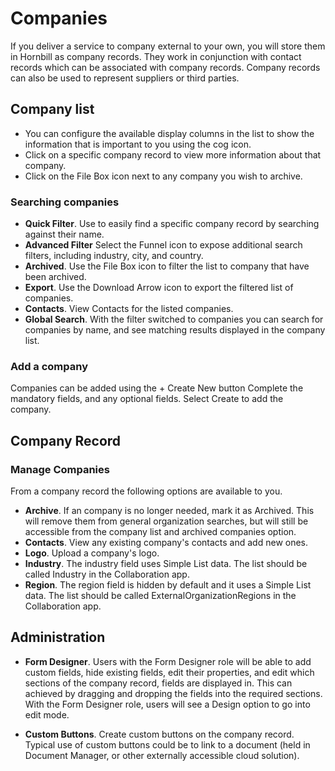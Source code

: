 # Companies

If you deliver a service to company external to your own, you will store them in Hornbill as company records. They work in conjunction with contact records which can be associated with company records. Company records can also be used to represent suppliers or third parties. 

## Company list
* You can configure the available display columns in the list to show the information that is important to you using the cog icon.
* Click on a specific company record to view more information about that company.
* Click on the File Box icon next to any company you wish to archive.

### Searching companies
* **Quick Filter**. Use to easily find a specific company record by searching against their name.
* **Advanced Filter** Select the Funnel icon to expose additional search filters, including industry, city, and country.
* **Archived**. Use the File Box icon to filter the list to company that have been archived.
* **Export**. Use the Download Arrow icon to export the filtered list of companies.
* **Contacts**. View Contacts for the listed companies.
* **Global Search**. With the filter switched to companies you can search for companies by name, and see matching results displayed in the company list.

### Add a company

Companies can be added using the + Create New button
Complete the mandatory fields, and any optional fields. Select Create to add the company.

## Company Record
### Manage Companies
From a company record the following options are available to you.

* **Archive**. If an company is no longer needed, mark it as Archived. This will remove them from general organization searches, but will still be accessible from the company list and archived companies option.
* **Contacts**. View any existing company's contacts and add new ones.
* **Logo**. Upload a company's logo.
* **Industry**. The industry field uses Simple List data. The list should be called Industry in the Collaboration app.
* **Region**. The region field is hidden by default and it uses a Simple List data. The list should be called ExternalOrganizationRegions in the Collaboration app.

## Administration

* **Form Designer**.  Users with the Form Designer role will be able to add custom fields, hide existing fields, edit their properties, and edit which sections of the company record, fields are displayed in. This can achieved by dragging and dropping the fields into the required sections. With the Form Designer role, users will see a Design option to go into edit mode.

* **Custom Buttons**. Create custom buttons on the company record. Typical use of custom buttons could be to link to a document (held in Document Manager, or other externally accessible cloud solution).

<!--
Plug-ins
Customer Manager
If Customer Manager is also installed on your instance the following additional functionality will be available against each organization

Activity Stream - Collaborate, Post and Comment on topics relating to the organization
Activities - Create and manage activities related to the organization, such as reviews
Members - Link internal staff to the organization and define their roles (Account Manager etc)
Documents - Search for an link documents held in Document Manager directly to the organization
Attachments - Upload and hold attachments against the organization (contracts etc)
Service Contracts (BETA) - Define service contracts, including supported items for the organization
Service Manager
If Service Manager is also installed on your instance you will see a list of requests which have been logged against each organization when viewing the organizations details

Manage which of the organizations contacts who have portal access, can also cancel service requests, and view requests raised from other contacts at the organization via the customer portal
-->